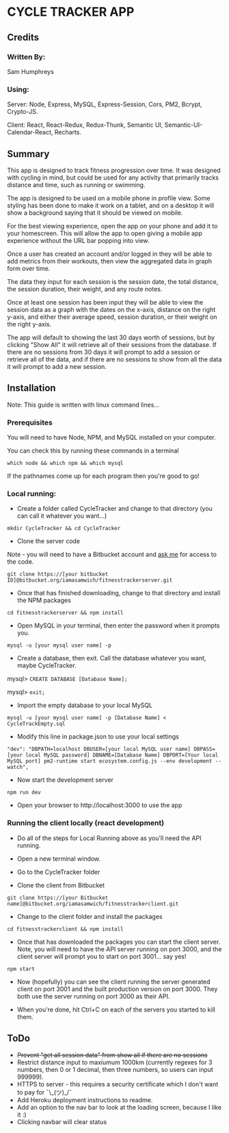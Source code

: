 # CYCLE TRACKER APP

## Credits

### Written By:
Sam Humphreys

### Using:
Server: Node, Express, MySQL, Express-Session, Cors, PM2, Bcrypt, Crypto-JS.

Client: React, React-Redux, Redux-Thunk, Semantic UI, Semantic-UI-Calendar-React, Recharts.

## Summary

This app is designed to track fitness progression over time. It was designed with cycling in mind, but could be used for any activity that primarily tracks distance and time, such as running or swimming. 

The app is designed to be used on a mobile phone in profile view. Some styling has been done to make it work on a tablet, and on a desktop it will show a background saying that it should be viewed on mobile.

For the best viewing experience, open the app on your phone and add it to your homescreen. This will allow the app to open giving a mobile app experience without the URL bar popping into view.

Once a user has created an account and/or logged in they will be able to add metrics from their workouts, then view the aggregated data in graph form over time.

The data they input for each session is the session date, the total distance, the session duration, their weight, and any route notes. 

Once at least one session has been input they will be able to view the session data as a graph with the dates on the x-axis, distance on the right y-axis, and either their average speed, session duration, or their weight on the right y-axis.

The app will default to showing the last 30 days worth of sessions, but by clicking "Show All" it will retrieve all of their sessions from the database. If there are no sessions from 30 days it will prompt to add a session or retrieve all of the data, and if there are no sessions to show from all the data it will prompt to add a new session.

## Installation 

Note: This guide is written with linux command lines...

### Prerequisites
You will need to have Node, NPM, and MySQL installed on your computer.

You can check this by running these commands in a terminal

`which node && which npm && which mysql`

If the pathnames come up for each program then you're good to go!

### Local running:
* Create a folder called CycleTracker and change to that directory (you can call it whatever you want...)

`mkdir CycleTracker && cd CycleTracker`

* Clone the server code

Note - you will need to have a Bitbucket account and [ask me](mailto:sam@iamasamwich.com) for access to the code.

`git clone https://[your bitbucket ID]@bitbucket.org/iamasamwich/fitnesstrackerserver.git`

* Once that has finished downloading, change to that directory and install the NPM packages

`cd fitnesstrackerserver && npm install`

* Open MySQL in your terminal, then enter the password when it prompts you.

`mysql -u [your mysql user name] -p`

* Create a database, then exit. Call the database whatever you want, maybe CycleTracker.

mysql> `CREATE DATABASE [Database Name];`

mysql> `exit;`

* Import the empty database to your local MySQL

`mysql -u [your mysql user name] -p [Database Name] < CycleTrackEmpty.sql`

* Modify this line in package.json to use your local settings

`"dev": "DBPATH=localhost DBUSER=[your local MySQL user name] DBPASS=[your local MySQL password] DBNAME=[Database Name] DBPORT=[Your local MySQL port] pm2-runtime start ecosystem.config.js --env development --watch",`

* Now start the development server

`npm run dev`

* Open your browser to http://localhost:3000 to use the app

### Running the client locally (react development)

* Do all of the steps for Local Running above as you'll need the API running.

* Open a new terminal window.

* Go to the CycleTracker folder

* Clone the client from Bitbucket

`git clone https://[your Bitbucket name]@bitbucket.org/iamasamwich/fitnesstrackerclient.git`

* Change to the client folder and install the packages

`cd fitnesstrackerclient && npm install`

* Once that has downloaded the packages you can start the client server. Note, you will need to have the API server running on port 3000, and the client server will prompt you to start on port 3001... say yes!

`npm start`

* Now (hopefully) you can see the client running the server generated client on port 3001 and the built production version on port 3000. They both use the server running on port 3000 as their API.

* When you're done, hit Ctrl+C on each of the servers you started to kill them.

## ToDo

* <s>Prevent "get all session data" from show all if there are no sessions</s>
* Restrict distance input to maxiumum 1000km (currently regexes for 3 numbers, then 0 or 1 decimal, then three numbers, so users can input 999999).
* HTTPS to server - this requires a security certificate which I don't want to pay for ¯\\\_(ツ)\_/¯
* Add Heroku deployment instructions to readme.
* Add an option to the nav bar to look at the loading screen, because I like it :)
* Clicking navbar will clear status



